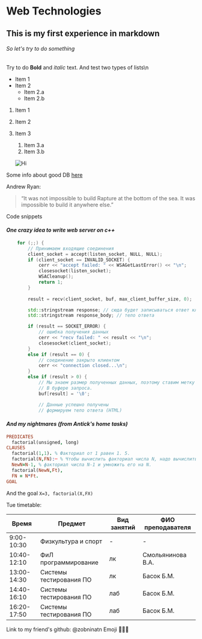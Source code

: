 # Web Technologies #
## This is my first experience in markdown ##
###### So let's try to do something ######

Try to do **Bold** and *italic* text.
And test two types of lists\n
* Item 1
* Item 2
  * Item 2.a
  * Item 2.b
  
1. Item 1
1. Item 2
1. Item 3
   1. Item 3.a
   1. Item 3.b


   ![Hi](https://vignette.wikia.nocookie.net/life-is-strange/images/1/1a/Fc%2C550x550%2Cwhite.jpg/revision/latest?cb=20170413133044&path-prefix=ru)

Some info about good DB 
[here](https://habrahabr.ru/post/254773/)

Andrew Ryan:

> “It was not impossible to build Rapture at the bottom of the sea. 
> It was impossible to build it anywhere else.” 

Code snippets
#### *One crazy idea to write web server on c++* ####
```c++
	for (;;) {
		// Принимаем входящие соединения
		client_socket = accept(listen_socket, NULL, NULL);
		if (client_socket == INVALID_SOCKET) {
			cerr << "accept failed: " << WSAGetLastError() << "\n";
			closesocket(listen_socket);
			WSACleanup();
			return 1;
		}
		
		result = recv(client_socket, buf, max_client_buffer_size, 0);

		std::stringstream response; // сюда будет записываться ответ клиенту
		std::stringstream response_body; // тело ответа

		if (result == SOCKET_ERROR) {
			// ошибка получения данных
			cerr << "recv failed: " << result << "\n";
			closesocket(client_socket);
		}
		else if (result == 0) {
			// соединение закрыто клиентом
			cerr << "connection closed...\n";
		}
		else if (result > 0) {
			// Мы знаем размер полученных данных, поэтому ставим метку конца строки
			// В буфере запроса.
			buf[result] = '\0';

			// Данные успешно получены
			// формируем тело ответа (HTML)
```
#### *And my nightmares (from Antick's home tasks)* ####
```prolog
PREDICATES
  factorial(unsigned, long)
CLAUSES
  factorial(1,1). % Факториал от 1 равен 1. 5.
  factorial(N,FN):─ % Чтобы вычислить факториал числа N, надо вычислить   
  NewN=N-1, % факториал числа N-1 и умножить его на N. 
  factorial(NewN,Ft), 
  FN = N*Ft. 
GOAL   
``` 
And the goal
`X=3, factorial(X,FX) `

Tue timetable:


Время|Предмет|Вид занятий|ФИО преподавателя 
-----|-------|-----------|-----------------
9:00-10:30|Физкультура и спорт| - | - 
10:40-12:10|ФиЛ программирование|лк|Смольянинова В.А.
13:00-14:30|Системы тестирования ПО|лк|Басок Б.М.
14:40-16:10|Системы тестирования ПО|лаб|Басок Б.М.
16:20-17:50|Системы тестирования ПО|лаб|Басок Б.М.

Link to my friend's github:
@zobninatn
Emoji
:pig2::dash::dash:
